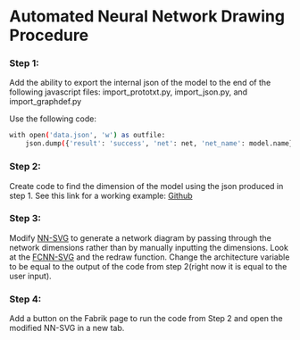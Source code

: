 # Automated Neural Network Drawing Procedure

### Step 1:
Add the ability to export the internal json of the model to the end of the following javascript files: import_prototxt.py, import_json.py, and import_graphdef.py

Use the following code:
```sh
with open('data.json', 'w') as outfile:
    json.dump({'result': 'success', 'net': net, 'net_name': model.name}, outfile)
```

### Step 2:
Create code to find the dimension of the model using the json produced in step 1.
See this link for a working example: [Github](https://github.com/rpalakkal/neuralustrate/blob/master/getDimensions.py) 

### Step 3:
Modify [NN-SVG](https://github.com/zfrenchee/NN-SVG) to generate a network diagram by passing through the network dimensions rather than by manually inputting the dimensions. Look at the [FCNN-SVG](https://github.com/zfrenchee/NN-SVG/blob/master/index.html) and the redraw function. Change the architecture variable to be equal to the output of the code from step 2(right now it is equal to the user input).

### Step 4:
Add a button on the Fabrik page to run the code from Step 2 and open the modified NN-SVG in a new tab.



